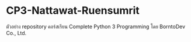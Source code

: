 # CP3-Nattawat-Ruensumrit
ตัวอย่าง repository คอร์สเรียน Complete Python 3 Programming โดย BorntoDev Co., Ltd.
